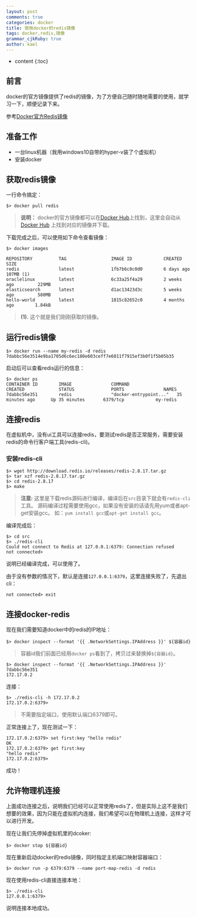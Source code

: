 ```yaml
---
layout: post
comments: true
categories: docker
title: 使用docker的redis镜像
tags: docker,redis,镜像
grammar_cjkRuby: true
author: kael
---
```


* content
{:toc}

## 前言

docker的官方镜像提供了redis的镜像，为了方便自己随时随地需要的使用，就学习一下，顺便记录下来。

参考[Docker官方Redis镜像](https://hub.docker.com/_/redis/)

## 准备工作

* 一台linux机器（我用windows10自带的hyper-v装了个虚拟机）
* 安装docker

## 获取redis镜像

一行命令搞定：

```
$> docker pull redis
```

> **说明：** docker的官方镜像都可以在[Docker Hub](https://hub.docker.com/)上找到，这里会自动从[Docker Hub](https://hub.docker.com/)
> 上找到对应的镜像并下载。

下载完成之后，可以使用如下命令查看镜像：

```
$> docker images

REPOSITORY          TAG                 IMAGE ID            CREATED             SIZE
redis               latest              1fb7b6c8c0d0        6 days ago          107MB (1)
oraclelinux         latest              6c33a25f4a29        2 weeks ago         229MB
elasticsearch       latest              d1ac13423d3c        5 weeks ago         580MB
hello-world         latest              1815c82652c0        4 months ago        1.84kB
```

> **(1).** 这个就是我们刚刚获取的镜像。

## 运行redis镜像

```
$> docker run --name my-redis -d redis
7dabbc56e3514e9ba1705d6c6ec180e603ceff7e6011f7915ef3b0f1f5b05b35
```

启动后可以查看redis运行的信息：

```
$> docker ps
CONTAINER ID        IMAGE               COMMAND                  CREATED             STATUS              PORTS               NAMES
7dabbc56e351        redis               "docker-entrypoint..."   35 minutes ago      Up 35 minutes       6379/tcp            my-redis
```

## 连接redis

在虚拟机中，没有ui工具可以连接redis，要测试redis是否正常服务，需要安装redis的命令行客户端工具(redis-cli)。

### 安装redis-cli

```
$> wget http://download.redis.io/releases/redis-2.8.17.tar.gz
$> tar xzf redis-2.8.17.tar.gz
$> cd redis-2.8.17
$> make
```

> **注意:** 这里是下载redis源码进行编译，编译后在`src`目录下就会有`redis-cli`工具。
> 源码编译过程需要使用gcc，如果没有安装的话请先用yum或者apt-get安装gcc。
> 如：`yum install gcc`或`apt-get install gcc`。

编译完成后：

```
$> cd src
$> ./redis-cli
Could not connect to Redis at 127.0.0.1:6379: Connection refused
not connected> 
```

说明已经编译完成，可以使用了。

由于没有参数的情况下，默认是连接`127.0.0.1:6379`，这里连接失败了，先退出cli：

```
not connected> exit
```

## 连接docker-redis

现在我们需要知道docker中的redis的IP地址：

```
$> docker inspect --format '{{ .NetworkSettings.IPAddress }}' ${容器id}
```

> 容器id我们前面已经用`docker ps`看到了，拷贝过来替换掉`${容器id}`。

```
$> docker inspect --format '{{ .NetworkSettings.IPAddress }}' 7dabbc56e351
172.17.0.2
```

连接：

```
$> ./redis-cli -h 172.17.0.2
172.17.0.2:6379> 
```

> 不需要指定端口，使用默认端口6379即可。

正常连接上了，现在测试一下：

```
172.17.0.2:6379> set first:key "hello redis"
OK
172.17.0.2:6379> get first:key
"hello redis"
172.17.0.2:6379> 
```

成功！

## 允许物理机连接

上面成功连接之后，说明我们已经可以正常使用redis了，但是实际上这不是我们想要的效果，因为只能在虚拟机内连接，我们希望可以在物理机上连接，这样才可以进行开发。

现在让我们先停掉虚拟机里的dcoker:

```
$> docker stop ${容器id}
```

现在重新启动docker的redis镜像，同时指定主机端口映射容器端口：

```
$> docker run -p 6379:6379 --name port-map-redis -d redis
```

现在使用redis-cli直接连接本地：

```
$> ./redis-cli
127.0.0.1:6379>
```

说明连接本地成功。